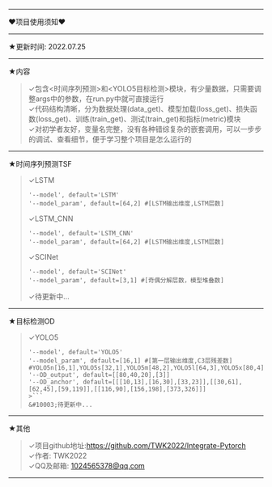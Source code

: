 ***
&#10084;项目使用须知&#10084;
***
&#9733;更新时间: 2022.07.25
***
&#9733;内容
>&#10003;包含<时间序列预测>和<YOLO5目标检测>模块，有少量数据，只需要调整args中的参数，在run.py中就可直接运行  
>&#10003;代码结构清晰，分为数据处理(data_get)、模型加载(loss_get)、损失函数(loss_get)、训练(train_get)、测试(train_get)和指标(metric)模块  
>&#10003;对初学者友好，变量名完整，没有各种错综复杂的嵌套调用，可以一步步的调试、查看细节，便于学习整个项目是怎么运行的  
***
&#9733;时间序列预测TSF
>&#10003;LSTM  
>```
>'--model', default='LSTM'
>'--model_param', default=[64,2] #[LSTM输出维度,LSTM层数]
>```
>&#10003;LSTM_CNN  
>```
>'--model', default='LSTM_CNN'
>'--model_param', default=[64,2] #[LSTM输出维度,LSTM层数]
>```
>&#10003;SCINet  
>```
>'--model', default='SCINet'
>'--model_param', default=[3,1] #[奇偶分解层数，模型堆叠数]
>```
>&#10003;待更新中...
***
&#9733;目标检测OD
>&#10003;YOLO5  
>```
>'--model', default='YOLO5'
>'--model_param', default=[16,1] #[第一层输出维度,C3层残差数] #YOLO5n[16,1],YOLO5s[32,1],YOLO5m[48,2],YOLO5l[64,3],YOLO5x[80,4]
>'--OD_output', default=[[80,40,20],[3]]
>'--OD_anchor', default=[[[10,13],[16,30],[33,23]],[[30,61],[62,45],[59,119]],[[116,90],[156,198],[373,326]]]
>>```
>&#10003;待更新中...
***
&#9733;其他
>&#10003;项目github地址:https://github.com/TWK2022/Integrate-Pytorch  
>&#10003;作者: TWK2022  
>&#10003;QQ及邮箱: 1024565378@qq.com  
***
